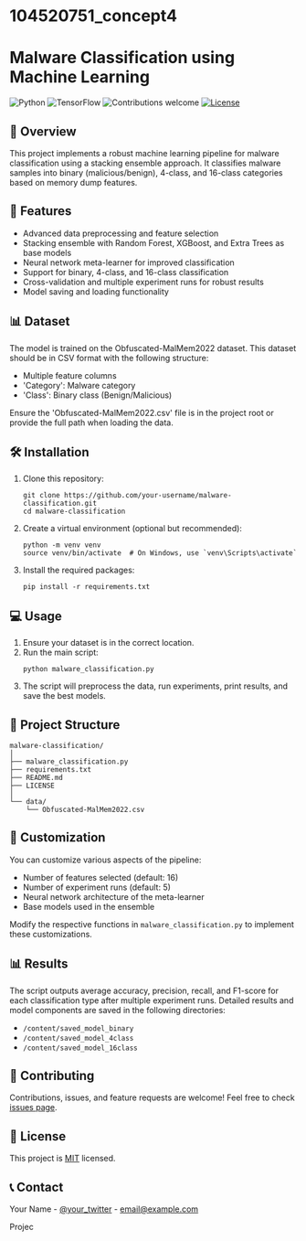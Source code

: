 # 104520751_concept4

# Malware Classification using Machine Learning

![Python](https://img.shields.io/badge/python-v3.7+-blue.svg)
![TensorFlow](https://img.shields.io/badge/TensorFlow-v2.x-orange.svg)
![Contributions welcome](https://img.shields.io/badge/contributions-welcome-brightgreen.svg)
[![License](https://img.shields.io/badge/license-MIT-blue.svg)](https://opensource.org/licenses/MIT)

## 📌 Overview

This project implements a robust machine learning pipeline for malware classification using a stacking ensemble approach. It classifies malware samples into binary (malicious/benign), 4-class, and 16-class categories based on memory dump features.

## 🚀 Features

- Advanced data preprocessing and feature selection
- Stacking ensemble with Random Forest, XGBoost, and Extra Trees as base models
- Neural network meta-learner for improved classification
- Support for binary, 4-class, and 16-class classification
- Cross-validation and multiple experiment runs for robust results
- Model saving and loading functionality

## 📊 Dataset

The model is trained on the Obfuscated-MalMem2022 dataset. This dataset should be in CSV format with the following structure:
- Multiple feature columns
- 'Category': Malware category
- 'Class': Binary class (Benign/Malicious)

Ensure the 'Obfuscated-MalMem2022.csv' file is in the project root or provide the full path when loading the data.

## 🛠️ Installation

1. Clone this repository:
   ```
   git clone https://github.com/your-username/malware-classification.git
   cd malware-classification
   ```

2. Create a virtual environment (optional but recommended):
   ```
   python -m venv venv
   source venv/bin/activate  # On Windows, use `venv\Scripts\activate`
   ```

3. Install the required packages:
   ```
   pip install -r requirements.txt
   ```

## 💻 Usage

1. Ensure your dataset is in the correct location.
2. Run the main script:
   ```
   python malware_classification.py
   ```
3. The script will preprocess the data, run experiments, print results, and save the best models.

## 📁 Project Structure

```
malware-classification/
│
├── malware_classification.py
├── requirements.txt
├── README.md
├── LICENSE
│
└── data/
    └── Obfuscated-MalMem2022.csv
```

## 🔧 Customization

You can customize various aspects of the pipeline:
- Number of features selected (default: 16)
- Number of experiment runs (default: 5)
- Neural network architecture of the meta-learner
- Base models used in the ensemble

Modify the respective functions in `malware_classification.py` to implement these customizations.

## 📊 Results

The script outputs average accuracy, precision, recall, and F1-score for each classification type after multiple experiment runs. Detailed results and model components are saved in the following directories:
- `/content/saved_model_binary`
- `/content/saved_model_4class`
- `/content/saved_model_16class`

## 🤝 Contributing

Contributions, issues, and feature requests are welcome! Feel free to check [issues page](https://github.com/your-username/malware-classification/issues). 

## 📜 License

This project is [MIT](https://opensource.org/licenses/MIT) licensed.

## 📞 Contact

Your Name - [@your_twitter](https://twitter.com/your_twitter) - email@example.com

Projec
